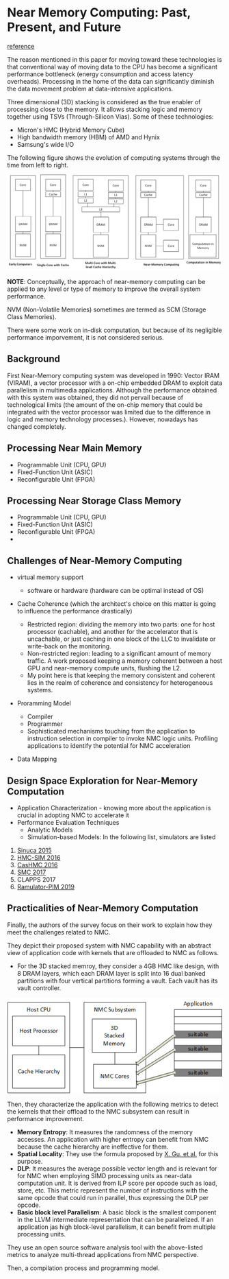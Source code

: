 # Near Memory Computing: Past, Present, and Future
[reference](https://www.researchgate.net/publication/335028505_Near-Memory_Computing_Past_Present_and_Future)

The reason mentioned in this paper for moving toward these technologies is that conventional way of moving data to the CPU has become a significant performance bottleneck (energy consumption and access latency overheads). Processing in the home of the data can significantly diminish the data movement problem at data-intensive applications.

Three dimensional (3D) stacking is considered as the true enabler of processing close to the memory. It allows stacking logic and memory together using TSVs (Through-Silicon Vias). Some of these technologies:
- Micron's HMC (Hybrid Memory Cube)
- High bandwidth memory (HBM) of AMD and Hynix
- Samsung's wide I/O

The following figure shows the evolution of computing systems through the time from left to right.

![computing systems evolution](../img/computing_systems_evolution.png)

**NOTE**: Conceptually, the approach of near-memory computing can be applied to any level or type of memory to improve the overall system performance.

NVM (Non-Volatile Memories) sometimes are termed as SCM (Storage Class Memories).

There were some work on in-disk computation, but because of its negligible performance imporvement, it is not considered serious.

## Background
First Near-Memory computing system was developed in 1990: Vector IRAM (VIRAM), a vector processor with a on-chip embedded DRAM to exploit data parallelism in multimedia applications. Although the performance obtained with this system was obtained, they did not pervail because of technological limits (the amount of the on-chip memory that could be integrated with the vector processor was limited due to the difference in logic and memory technology processes.). However, nowadays has changed completely.

## Processing Near Main Memory
- Programmable Unit (CPU, GPU)
- Fixed-Function Unit (ASIC)
- Reconfigurable Unit (FPGA)


## Processing Near Storage Class Memory
- Programmable Unit (CPU, GPU)
- Fixed-Function Unit (ASIC)
- Reconfigurable Unit (FPGA)
- 
## Challenges of Near-Memory Computing
- virtual memory support
  - software or hardware (hardware can be optimal instead of OS)
- Cache Coherence (which the architect's choice on this matter is going to influence the performance drastically)
  - Restricted region: dividing the memory into two parts: one for host processor (cachable), and another for the accelerator that is uncachable, or just caching in one block of the LLC to invalidate or write-back on the monitoring.
  - Non-restricted region: leading to a significant amount of memory traffic. A work proposed keeping a memory coherent between a host GPU and near-memory compute units, flushing the L2.
  - My point here is that keeping the memory consistent and coherent lies in the realm of coherence and consistency for heterogeneous systems. 
- Proramming Model
  - Compiler
  - Programmer
  - Sophisticated mechanisms touching from the application to instruction selection in compiler to invoke NMC logic units. Profiling applications to identify the potential for NMC acceleration

- Data Mapping

## Design Space Exploration for Near-Memory Computation
- Application Characterization -  knowing more about the application is crucial in adopting NMC to accelerate it
- Performance Evaluation Techniques
  - Analytic Models
  - Simulation-based Models: In the following list, simulators are listed
1. [Sinuca 2015](https://github.com/mazalves/sinuca)
2. [HMC-SIM 2016](https://github.com/tactcomplabs/gc64-hmcsim)
3. [CasHMC 2016](https://github.com/estwings57/CasHMC)
4. [SMC 2017](https://github.com/jiwon-choe/Brown-SMCSim)
5. CLAPPS 2017
6. [Ramulator-PIM 2019](https://github.com/CMU-SAFARI/ramulator-pim)

## Practicalities of Near-Memory Computation
Finally, the authors of the survey focus on their work to explain how they meet the challenges related to NMC. 

They depict their proposed system with NMC capability with an abstract view of application code with kernels that are offloaded to NMC as follows.
- For the 3D stacked memroy, they consider a 4GB HMC like design, with 8 DRAM layers, which each DRAM layer is split into 16 dual banked partitions with four vertical partitions forming a vault. Each vault has its vault controller.

![with NMC capability](../img/overview_of_the_system_with_NMC_capability.png)

Then, they characterize the application with the following metrics to detect the kernels that their offload to the NMC subsystem can result in performance improvement.

- **Memory Entropy**: It measures the randomness of the memory accesses. An application with higher entropy can benefit from NMC because the cache hierarchy are ineffective for them.
- **Spatial Locality**: They use the formula proposed by [X. Gu. et al.](https://dl.acm.org/doi/10.1145/1542431.1542446) for this purpose.
- **DLP**: It measures the average possible vector length and is relevant for for NMC when employing SIMD processing units as near-data computation unit. It is derived from ILP score per opcode such as load, store, etc. This metric represent the number of instructions with the same opcode that could run in parallel, thus expressing the DLP per opcode.
- **Basic block level Parallelism**: A basic block is the smallest component in the LLVM intermediate representation that can be parallelized. If an application jas high block-level parallelism, it can benefit from multiple processing units.

They use an open source software analysis tool with the above-listed metrics to analyze multi-thread applications from NMC perspective.

Then, a compilation process and programming model.